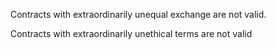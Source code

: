 Contracts with extraordinarily unequal exchange are not valid. 

Contracts with extraordinarily unethical terms are not valid

